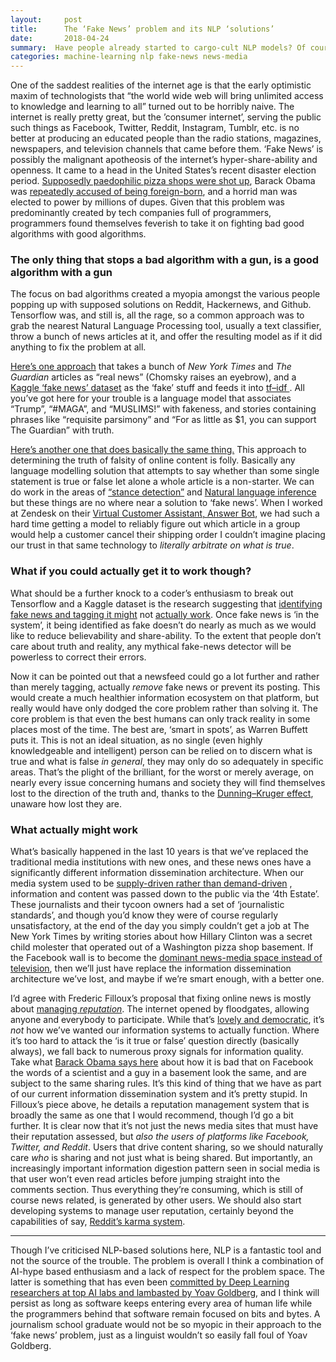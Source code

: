 ```yaml
---
layout:     post
title:      The ‘Fake News’ problem and its NLP ‘solutions’
date:       2018-04-24
summary:  Have people already started to cargo-cult NLP models? Of course they have.
categories: machine-learning nlp fake-news news-media
---
```


One of the saddest realities of the internet age is that the early optimistic maxim of technologists that “the world wide web will bring unlimited access to knowledge and learning to all” turned out to be horribly naive. The internet is really pretty great, but the ’consumer internet’, serving the public such things as Facebook, Twitter, Reddit, Instagram, Tumblr, etc. is no better at producing an educated people than the radio stations, magazines, newspapers, and television channels that came before them.
‘Fake News’  is possibly the malignant apotheosis of the internet’s hyper-share-ability and openness. It came to a head in the United States’s recent disaster election period. [Supposedly paedophilic pizza shops were shot up](https://en.wikipedia.org/wiki/Pizzagate_conspiracy_theory), Barack Obama was [repeatedly accused of being foreign-born](https://en.wikipedia.org/wiki/Barack_Obama_citizenship_conspiracy_theories), and a horrid man was elected to power by millions of dupes. Given that this problem was predominantly created by tech companies full of programmers, programmers found themselves feverish to take it on fighting bad good algorithms with good algorithms.

### The only thing that stops a bad algorithm with a gun, is a good algorithm with a gun

The focus on bad algorithms created a myopia amongst the various people popping up with supposed solutions on Reddit, Hackernews, and Github. Tensorflow was, and still is, all the rage, so a common approach was to grab the nearest Natural Language Processing tool, usually a text classifier, throw a bunch of news articles at it, and offer the resulting model as if it did anything to fix the problem at all.

[Here’s  one approach](https://github.com/genyunus/Detecting_Fake_News/blob/master/Modeling_and_Grid_Search/Combing%20the%20datasets%20and%20Modeling.ipynb) that takes a bunch of *New York Times*  and *The Guardian* articles as “real news” (Chomsky raises an eyebrow), and a [Kaggle ‘fake news’ dataset](https://www.kaggle.com/mrisdal/fake-news) as the ‘fake’ stuff and feeds it into [tf–idf ](https://en.wikipedia.org/wiki/Tf%E2%80%93idf). All you’ve got here for your trouble is a language model that associates “Trump”,  “#MAGA”, and “MUSLIMS!” with fakeness, and stories containing phrases like “requisite parsimony” and “For as little as $1, you can support The Guardian” with truth.

[Here’s another one that does basically the same thing.](https://github.com/aldengolab/fake-news-detection) This approach to determining the truth of falsity of online content is folly. Basically any language modelling solution that attempts to say whether than some single statement is true or false let alone a whole article is a non-starter. We can do work in the areas of [“stance detection”](http://www.fakenewschallenge.org/) and [Natural language inference](https://dl.acm.org/citation.cfm?id=1751277) but these things are no where near a solution to ‘fake news’. When I worked at Zendesk on their [Virtual Customer Assistant, Answer Bot](https://www.zendesk.com/answer-bot/), we had such a hard time getting a model to reliably figure out which article in a group would help a customer cancel their shipping order I couldn’t imagine placing our trust in that same technology to *literally arbitrate on what is true*.

### What if you could actually get it to work though?

What should be a further knock to a coder’s enthusiasm to break out Tensorflow and a Kaggle dataset is the research suggesting that [identifying fake news and tagging it might](https://www.politico.com/story/2017/09/11/facebook-fake-news-fact-checks-242567)  not [actually work](https://papers.ssrn.com/sol3/papers.cfm?abstract_id=3035384). Once fake news is ‘in the system’, it being identified as fake doesn’t do nearly as much as we would like to reduce believability and share-ability. To the extent that people don’t care about truth and reality, any mythical fake-news detector will be powerless to correct their errors.

Now it can be pointed out that a newsfeed could go a lot further and rather than merely tagging, actually *remove* fake news or prevent its posting. This would create a much healthier information ecosystem on that platform, but really would have only dodged the core problem rather than solving it. The core problem is that even the best humans can only track reality in some places most of the time. The best are, ‘smart in spots’, as Warren Buffett puts it. This is not an ideal situation, as no single (even highly knowledgeable and intelligent) person can be relied on to discern what is true and what is false *in general*, they may only do so adequately in specific areas. That’s the plight of the brilliant, for the worst or merely average, on nearly every issue concerning humans and society they will find themselves lost to the direction of the truth and, thanks to the [Dunning–Kruger effect](https://en.wikipedia.org/wiki/Dunning%E2%80%93Kruger_effect), unaware how lost they are.

### What actually might work

What’s basically happened in the last 10 years is that we’ve replaced the traditional media institutions with new ones, and these news ones have a significantly different information dissemination architecture. When our media system used to be [supply-driven rather than demand-driven](https://stratechery.com/2015/aggregation-theory/) , information and content was passed down to the public via the ‘4th Estate’. These journalists and their tycoon owners had a set of ‘journalistic standards’, and though you’d know they were of course regularly unsatisfactory, at the end of the day you simply couldn’t get a job at The New York Times by writing stories about how Hillary Clinton was a secret child molester that operated out of  a Washington pizza shop basement. If the Facebook wall is to become the [dominant news-media space instead of television](http://www.slate.com/articles/technology/technology/2016/12/how_many_people_really_get_their_news_from_facebook.html), then we’ll just have replace the information dissemination architecture we’ve lost, and maybe if we’re smart enough, with a better one.

I’d agree with Frederic Filloux’s proposal that fixing online news is mostly about [managing *reputation*](https://mondaynote.com/quality-for-news-is-mostly-about-solving-the-reputation-issue-fdebd0dcc9e2). The internet opened by floodgates, allowing anyone and everybody to participate. While that’s [lovely and democratic](https://frinkiac.com/meme/S06E14/865046.jpg?b64lines=IEknVkUgU0FJRCBJVCBCRUZPUkUsIEFORAogSSdMTCBTQVkgSVQgQUdBSU46CiBERU1PQ1JBQ1kgU0lNUExZIERPRVNOJ1QKIFdPUksu), it’s *not* how we’ve wanted our information systems to actually function. Where it’s too hard to attack the ‘is it true or false’ question directly (basically always), we fall back to numerous proxy signals for information quality. Take what [Barack Obama says here](https://youtu.be/xXH5agV7skw?t=15m14s) about how it is bad that on Facebook the words of a scientist and a guy in a basement look the same, and are subject to the same sharing rules. It’s this kind of thing that we have as part of our current information dissemination system and it’s pretty stupid. In Filloux’s piece above, he details a reputation management system that is broadly the same as one that I would recommend, though I’d go a bit further. It is clear now that it’s not just the news media sites that must have their reputation assessed, but *also the users of platforms like Facebook, Twitter, and Reddit*. Users that drive content sharing, so we should naturally care *who* is sharing and not just what is being shared. But importantly, an increasingly important information digestion pattern seen in social media is that user won’t even read articles before jumping straight into the comments section. Thus everything they’re consuming, which is still of course news related, is generated by other users. We should also start developing systems to manage user reputation, certainly beyond the capabilities of say, [Reddit’s karma system](https://www.quora.com/What-is-Reddit-karma-and-how-do-people-benefit-from-having-more-Reddit-karma).

----

Though I’ve criticised NLP-based solutions here, NLP is a fantastic tool and not the source of the trouble. The problem is overall I think a combination of AI-hype based enthusiasm and a lack of respect for the problem space. The latter is something that has even been [committed by Deep Learning researchers at top AI labs and lambasted by Yoav Goldberg](https://medium.com/@yoav.goldberg/an-adversarial-review-of-adversarial-generation-of-natural-language-409ac3378bd7), and I think will persist as long as software keeps entering every area of human life while the programmers behind that software remain focused on bits and bytes. A journalism school graduate would not be so myopic in their approach to the ‘fake news’ problem, just as a linguist wouldn’t so easily fall foul of Yoav Goldberg.

